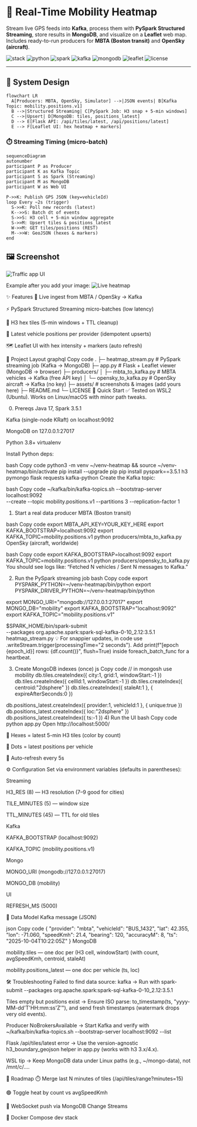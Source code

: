 # 🌆 Real-Time Mobility Heatmap

Stream live GPS feeds into **Kafka**, process them with **PySpark Structured Streaming**, store results in **MongoDB**, and visualize on a **Leaflet** web map. Includes ready-to-run producers for **MBTA (Boston transit)** and **OpenSky (aircraft)**.

![stack](https://img.shields.io/badge/Stack-Kafka%20%E2%86%92%20PySpark%20%E2%86%92%20MongoDB%20%E2%86%92%20Leaflet-0a84ff)
![python](https://img.shields.io/badge/Python-3.8%2B-3776AB?logo=python&logoColor=white)
![spark](https://img.shields.io/badge/Spark-3.5.1-FD4D0C?logo=apachespark&logoColor=white)
![kafka](https://img.shields.io/badge/Kafka-3.x-231F20?logo=apachekafka&logoColor=white)
![mongodb](https://img.shields.io/badge/MongoDB-6.x-13AA52?logo=mongodb&logoColor=white)
![leaflet](https://img.shields.io/badge/Leaflet-UI-199900?logo=leaflet&logoColor=white)
![license](https://img.shields.io/badge/License-MIT-green)

---

## 🧭 System Design

```mermaid
flowchart LR
  A[Producers: MBTA, OpenSky, Simulator] -->|JSON events| B[Kafka Topic: mobility.positions.v1]
  B -->|Structured Streaming| C[PySpark Job: H3 snap + 5-min windows]
  C -->|Upsert| D[MongoDB: tiles, positions_latest]
  D --> E[Flask API: /api/tiles/latest, /api/positions/latest]
  E --> F[Leaflet UI: hex heatmap + markers]
```

### ⏱️ Streaming Timing (micro-batch)

```mermaid
sequenceDiagram
autonumber
participant P as Producer
participant K as Kafka Topic
participant S as Spark (Streaming)
participant M as MongoDB
participant W as Web UI

P->>K: Publish GPS JSON (key=vehicleId)
loop Every ~2s (trigger)
  S->>K: Poll new records (latest)
  K-->>S: Batch dt of events
  S->>S: H3 cell + 5-min window aggregate
  S->>M: Upsert tiles & positions_latest
  W->>M: GET tiles/positions (REST)
  M-->>W: GeoJSON (hexes & markers)
end
```

## 🖼️ Screenshot
![Traffic app UI](traffic_app.png)

Example after you add your image:
![Live heatmap](traffic_app.png)


✨ Features
🔄 Live ingest from MBTA / OpenSky → Kafka

⚡ PySpark Structured Streaming micro-batches (low latency)

🧭 H3 hex tiles (5-min windows + TTL cleanup)

📍 Latest vehicle positions per provider (idempotent upserts)

🗺️ Leaflet UI with hex intensity + markers (auto refresh)

📁 Project Layout
graphql
Copy code
.
├─ heatmap_stream.py          # PySpark streaming job (Kafka -> MongoDB)
├─ app.py                     # Flask + Leaflet viewer (MongoDB -> browser)
├─ producers/
│  ├─ mbta_to_kafka.py        # MBTA vehicles -> Kafka (free API key)
│  └─ opensky_to_kafka.py     # OpenSky aircraft -> Kafka (no key)
├─ assets/                    # screenshots & images (add yours here)
├─ README.md
└─ LICENSE
🚀 Quick Start
✅ Tested on WSL2 (Ubuntu). Works on Linux/macOS with minor path tweaks.

0) Prereqs
Java 17, Spark 3.5.1

Kafka (single-node KRaft) on localhost:9092

MongoDB on 127.0.0.1:27017

Python 3.8+ virtualenv

Install Python deps:

bash
Copy code
python3 -m venv ~/venv-heatmap && source ~/venv-heatmap/bin/activate
pip install --upgrade pip
pip install pyspark==3.5.1 h3 pymongo flask requests kafka-python
Create the Kafka topic:

bash
Copy code
~/kafka/bin/kafka-topics.sh --bootstrap-server localhost:9092 \
  --create --topic mobility.positions.v1 --partitions 3 --replication-factor 1
1) Start a real data producer
MBTA (Boston transit)

bash
Copy code
export MBTA_API_KEY=YOUR_KEY_HERE
export KAFKA_BOOTSTRAP=localhost:9092
export KAFKA_TOPIC=mobility.positions.v1
python producers/mbta_to_kafka.py
OpenSky (aircraft, worldwide)

bash
Copy code
export KAFKA_BOOTSTRAP=localhost:9092
export KAFKA_TOPIC=mobility.positions.v1
python producers/opensky_to_kafka.py
You should see logs like: “Fetched N vehicles / Sent N messages to Kafka.”

2) Run the PySpark streaming job
bash
Copy code
export PYSPARK_PYTHON=~/venv-heatmap/bin/python
export PYSPARK_DRIVER_PYTHON=~/venv-heatmap/bin/python

export MONGO_URI="mongodb://127.0.0.1:27017"
export MONGO_DB="mobility"
export KAFKA_BOOTSTRAP="localhost:9092"
export KAFKA_TOPIC="mobility.positions.v1"

$SPARK_HOME/bin/spark-submit \
  --packages org.apache.spark:spark-sql-kafka-0-10_2.12:3.5.1 \
  heatmap_stream.py
💡 For snappier updates, in code use
.writeStream.trigger(processingTime="2 seconds").
Add print(f"[epoch {epoch_id}] rows: {df.count()}", flush=True) inside foreach_batch_func for a heartbeat.

3) Create MongoDB indexes (once)
js
Copy code
// in mongosh
use mobility
db.tiles.createIndex({ city:1, grid:1, windowStart:-1 })
db.tiles.createIndex({ cellId:1, windowStart:-1 })
db.tiles.createIndex({ centroid:"2dsphere" })
db.tiles.createIndex({ staleAt:1 }, { expireAfterSeconds:0 })

db.positions_latest.createIndex({ provider:1, vehicleId:1 }, { unique:true })
db.positions_latest.createIndex({ loc:"2dsphere" })
db.positions_latest.createIndex({ ts:-1 })
4) Run the UI
bash
Copy code
python app.py
Open http://localhost:5000/

🔶 Hexes = latest 5-min H3 tiles (color by count)

📍 Dots = latest positions per vehicle

🔁 Auto-refresh every 5s

⚙️ Configuration
Set via environment variables (defaults in parentheses):

Streaming

H3_RES (8) — H3 resolution (7–9 good for cities)

TILE_MINUTES (5) — window size

TTL_MINUTES (45) — TTL for old tiles

Kafka

KAFKA_BOOTSTRAP (localhost:9092)

KAFKA_TOPIC (mobility.positions.v1)

Mongo

MONGO_URI (mongodb://127.0.0.1:27017)

MONGO_DB (mobility)

UI

REFRESH_MS (5000)

🧱 Data Model
Kafka message (JSON)

json
Copy code
{
  "provider": "mbta",
  "vehicleId": "BUS_1432",
  "lat": 42.355,
  "lon": -71.060,
  "speedKmh": 21.4,
  "bearing": 120,
  "accuracyM": 8,
  "ts": "2025-10-04T10:22:05Z"
}
MongoDB

mobility.tiles — one doc per (H3 cell, windowStart) (with count, avgSpeedKmh, centroid, staleAt)

mobility.positions_latest — one doc per vehicle (ts, loc)

🛠️ Troubleshooting
Failed to find data source: kafka → Run with
spark-submit --packages org.apache.spark:spark-sql-kafka-0-10_2.12:3.5.1

Tiles empty but positions exist → Ensure ISO parse:
to_timestamp(ts, "yyyy-MM-dd'T'HH:mm:ss'Z'"), and send fresh timestamps (watermark drops very old events).

Producer NoBrokersAvailable → Start Kafka and verify with
~/kafka/bin/kafka-topics.sh --bootstrap-server localhost:9092 --list

Flask /api/tiles/latest error → Use the version-agnostic h3_boundary_geojson helper in app.py (works with h3 3.x/4.x).

WSL tip → Keep MongoDB data under Linux paths (e.g., ~/mongo-data), not /mnt/c/....

🧭 Roadmap
⏱️ Merge last N minutes of tiles (/api/tiles/range?minutes=15)

🟢 Toggle heat by count vs avgSpeedKmh

🔔 WebSocket push via MongoDB Change Streams

🐳 Docker Compose dev stack